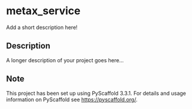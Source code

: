 # metax_service

Add a short description here!


## Description

A longer description of your project goes here...


## Note

This project has been set up using PyScaffold 3.3.1. For details and usage
information on PyScaffold see https://pyscaffold.org/.
